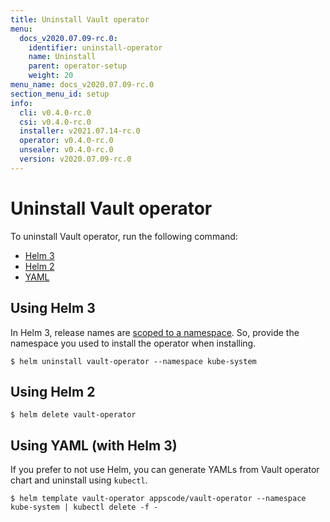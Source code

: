 ```yaml
---
title: Uninstall Vault operator
menu:
  docs_v2020.07.09-rc.0:
    identifier: uninstall-operator
    name: Uninstall
    parent: operator-setup
    weight: 20
menu_name: docs_v2020.07.09-rc.0
section_menu_id: setup
info:
  cli: v0.4.0-rc.0
  csi: v0.4.0-rc.0
  installer: v2021.07.14-rc.0
  operator: v0.4.0-rc.0
  unsealer: v0.4.0-rc.0
  version: v2020.07.09-rc.0
---
```


# Uninstall Vault operator

To uninstall Vault operator, run the following command:

<ul class="nav nav-tabs" id="installerTab" role="tablist">
  <li class="nav-item">
    <a class="nav-link active" id="helm3-tab" data-toggle="tab" href="#helm3" role="tab" aria-controls="helm3" aria-selected="true">Helm 3</a>
  </li>
  <li class="nav-item">
    <a class="nav-link" id="helm2-tab" data-toggle="tab" href="#helm2" role="tab" aria-controls="helm2" aria-selected="false">Helm 2</a>
  </li>
  <li class="nav-item">
    <a class="nav-link" id="script-tab" data-toggle="tab" href="#script" role="tab" aria-controls="script" aria-selected="false">YAML</a>
  </li>
</ul>
<div class="tab-content" id="installerTabContent">
  <div class="tab-pane fade show active" id="helm3" role="tabpanel" aria-labelledby="helm3-tab">

## Using Helm 3

In Helm 3, release names are [scoped to a namespace](https://v3.helm.sh/docs/faq/#release-names-are-now-scoped-to-the-namespace). So, provide the namespace you used to install the operator when installing.

```console
$ helm uninstall vault-operator --namespace kube-system
```

</div>
<div class="tab-pane fade" id="helm2" role="tabpanel" aria-labelledby="helm2-tab">

## Using Helm 2

```console
$ helm delete vault-operator
```

</div>
<div class="tab-pane fade" id="script" role="tabpanel" aria-labelledby="script-tab">

## Using YAML (with Helm 3)

If you prefer to not use Helm, you can generate YAMLs from Vault operator chart and uninstall using `kubectl`.

```console
$ helm template vault-operator appscode/vault-operator --namespace kube-system | kubectl delete -f -
```

</div>
</div>
